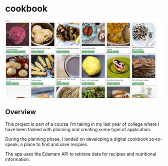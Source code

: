 # cookbook

![](./project_images/basic_homepage_styling.png)

## Overview
This project is part of a course I'm taking in my last year of college where I have been tasked with planning and creating some type of application.

During the planning phase, I landed on developing a digital cookbook so-to-speak; a place to find and save recipies.

The app uses the Edamam API to retrieve data for recipies and nutritional information.



